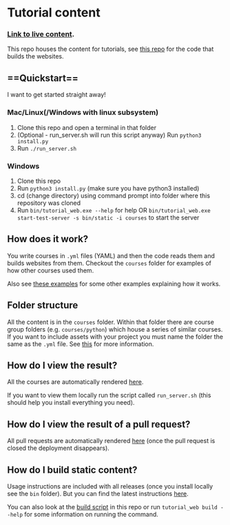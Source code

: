 # Tutorial content

### [Link to live content](https://louisdewar.github.io/tutorial_web_content/).

This repo houses the content for tutorials, see [this repo](https://github.com/louisdewar/tutorial_web) for the code that builds the websites.

## ==Quickstart==
I want to get started straight away!

### Mac/Linux(/Windows with linux subsystem)
1. Clone this repo and open a terminal in that folder
2. (Optional - run_server.sh will run this script anyway) Run `python3 install.py`
3. Run `./run_server.sh`

### Windows
1. Clone this repo
2. Run `python3 install.py` (make sure you have python3 installed)
4. cd (change directory) using command prompt into folder where this repository was cloned
5. Run `bin/tutorial_web.exe --help` for help OR `bin/tutorial_web.exe start-test-server -s bin/static -i courses` to start the server

## How does it work?

You write courses in `.yml` files (YAML) and then the code reads them and builds websites from them. Checkout the `courses` folder for examples of how other courses used them.

Also see [these examples](https://github.com/louisdewar/tutorial_web/tree/master/courses/example) for some other examples explaining how it works.

## Folder structure

All the content is in the `courses` folder. Within that folder there are course group folders (e.g. `courses/python`) which house a series of similar courses.
If you want to include assets with your project you must name the folder the same as the `.yml` file. See [this](https://github.com/louisdewar/tutorial_web/blob/master/courses/example/demonstrating_assets.yml) for more information.

## How do I view the result?

All the courses are automatically rendered [here](https://louisdewar.github.io/tutorial_web_content/).

If you want to view them locally run the script called `run_server.sh` (this should help you install everything you need).

## How do I view the result of a pull request?

All pull requests are automatically rendered [here](http://dev.tutorial.dewardt.uk/) (once the pull request is closed the deployment disappears).

## How do I build static content?

Usage instructions are included with all releases (once you install locally see the `bin` folder). But you can find the latest instructions [here](https://github.com/louisdewar/tutorial_web/blob/master/USAGE.md).

You can also look at the [build script](./build.sh) in this repo or run `tutorial_web build --help` for some information on running the command.
